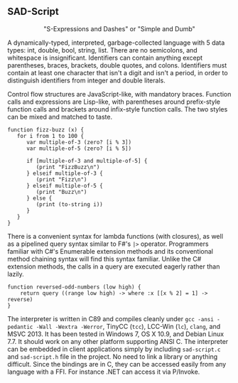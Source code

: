 SAD-Script
----------

<p align="center">
"S-Expressions and Dashes" or "Simple and Dumb"
</p>

A dynamically-typed, interpreted, garbage-collected language with 5 data types: int, double, bool, string, list.  There are no semicolons, and whitespace is insignificant.  Identifiers can contain anything except parentheses, braces, brackets, double quotes, and colons.  Identifiers must contain at least one character that isn't a digit and isn't a period, in order to distinguish identifiers from integer and double literals.

Control flow structures are JavaScript-like, with mandatory braces.  Function calls and expressions are Lisp-like, with parentheses around prefix-style function calls and brackets around infix-style function calls.  The two styles can be mixed and matched to taste.

```
function fizz-buzz (x) {
   for i from 1 to 100 {
      var multiple-of-3 (zero? [i % 3])
      var multiple-of-5 (zero? [i % 5])
      
      if [multiple-of-3 and multiple-of-5] {
         (print "FizzBuzz\n")
      } elseif multiple-of-3 {
         (print "Fizz\n")
      } elseif multiple-of-5 {
         (print "Buzz\n")
      } else {
         (print (to-string i))
      }
   }
}
```

There is a convenient syntax for lambda functions (with closures), as well as a pipelined query syntax similar to F#'s `|>` operator.  Programmers familiar with C#'s Enumerable extension methods and its conventional method chaining syntax will find this syntax familiar.  Unlike the C# extension methods, the calls in a query are executed eagerly rather than lazily.

```
function reversed-odd-numbers (low high) {
	return query ((range low high) -> where :x [[x % 2] = 1] -> reverse)
}
```

The interpreter is written in C89 and compiles cleanly under `gcc -ansi -pedantic -Wall -Wextra -Werror`, TinyCC (`tcc`), LCC-Win (`lc`), `clang`, and MSVC 2013.  It has been tested in Windows 7, OS X 10.9, and Debian Linux 7.7.  It should work on any other platform supporting ANSI C.  The interpreter can be embedded in client applications simply by including `sad-script.c` and `sad-script.h` file in the project.  No need to link a library or anything difficult.  Since the bindings are in C, they can be accessed easily from any language with a FFI.  For instance .NET can access it via P/Invoke.
